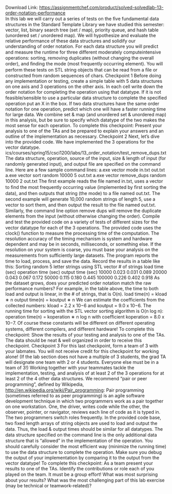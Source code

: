 Download Link: https://assignmentchef.com/product/solved-solvedlab-13-order-notation-performance
<br>
In this lab we will carry out a series of tests on the ﬁve fundamental data structures in the Standard Template Library we have studied this semester: vector, list, binary search tree (set / map), priority queue, and hash table (unordered set / unordered map). We will hypothesize and evaluate the relative performance of these data structures and solidify our understanding of order notation. For each data structure you will predict and measure the runtime for three diﬀerent moderately computeintensive operations: sorting, removing duplicates (without changing the overall order), and ﬁnding the mode (most frequently occurring element). You will perform these tests on STL string objects that can be read from a ﬁle or constructed from random sequences of chars. Checkpoint 1 Before doing any implementation or testing, create a simple table with 5 data structures on one axis and 3 operations on the other axis. In each cell write down the order notation for completing the operation using that datatype. If it is not feasible/sensible to use a particular data structure to complete the speciﬁed operation put an X in the box. If two data structures have the same order notation for one operation, predict which one will have a faster running time for large data. We combine set &amp; map (and unordered set &amp; unordered map) in this analysis, but be sure to specify which datatype of the two makes the most sense for each operation. To complete this checkpoint: Present your analysis to one of the TAs and be prepared to explain your answers and an outline of the implementation as necessary. Checkpoint 2 Next, let’s dive into the provided code. We have implemented the 3 operations for the vector datatype. ics/courses/spring15/csci1200/labs/13_order_notation/test_remove_dups.txt The data structure, operation, source of the input, size &amp; length of input (for randomly generated input), and output ﬁle are speciﬁed on the command line. Here are a few sample command lines: a.exe vector mode in.txt out.txt a.exe vector sort random 10000 5 out.txt a.exe vector remove_dups random 10000 2 out.txt The ﬁrst example reads the ﬁle named in.txt, uses a vector to ﬁnd the most frequently occurring value (implemented by ﬁrst sorting the data), and then outputs that string (the mode) to a ﬁle named out.txt. The second example will generate 10,000 random strings of length 5, use a vector to sort them, and then output the result to the ﬁle named out.txt. Similarly, the command line option remove dups will remove the duplicate elements from the input (without otherwise changing the order). Compile and test the provided code on a variety of tests of diﬀerent sizes for the vector datatype for each of the 3 operations. The provided code uses the clock() function to measure the processing time of the computation. The resolution accuracy of the timing mechanism is system and hardware dependent and may be in seconds, milliseconds, or something else. If the resolution on your system is coarse, you must base your analysis on the measurements from suﬃciently large datasets. The program reports the time to load, process, and save the data. Record the results in a table like this: Sorting random 5 letter strings using STL vector # of strings load time (sec) operation time (sec) output time (sec) 10000 0.023 0.031 0.089 20000 0.043 0.067 0.172 50000 0.115 0.180 0.445 100000 0.226 0.402 0.918 As the dataset grows, does your predicted order notation match the raw performance numbers? For example, in the table above, the time to both load and output is linear, in the # of strings, that is O(n). load time(n) = kload ∗ n output time(n) = koutput ∗ n We can estimate the coeﬃcients from the collected numbers: kload = 2.2 x 10−6 and koutput = 9.0 x 10−6. The running time for sorting with the STL vector sorting algorithm is O(n log n): operation time(n) = koperation ∗ n log n with coeﬃcient koperation = 8.0 x 10−7. Of course these constants will be diﬀerent on diﬀerent operating systems, diﬀerent compilers, and diﬀerent hardware! To complete this checkpoint: Show the results of your testing and analysis to one of the TAs. The data should be neat &amp; well organized in order to receive this checkpoint. Checkpoint 3 For this last checkpoint, form a team of 3 with your labmates. You will not receive credit for this checkpoint for working alone! (If the lab section does not have a multiple of 3 students, the grad TA will designate one team with 2 or 4 students. Everyone else must be in a team of 3!) Working together with your teammates tackle the implementation, testing, and analysis of at least 2 of the 3 operations for at least 2 of the 4 other data structures. We recommend “pair or peer programming”, deﬁned by Wikipedia, http://en.wikipedia.org/wiki/Pair_programming: Pair programming (sometimes referred to as peer programming) is an agile software development technique in which two programmers work as a pair together on one workstation. One, the driver, writes code while the other, the observer, pointer, or navigator, reviews each line of code as it is typed in. The two programmers switch roles frequently. In the provided code base, two ﬁxed length arrays of string objects are used to load and output the data. Thus, the load &amp; output times should be similar for all datatypes. The data structure speciﬁed on the command line is the only additional data structure that is “allowed” in the implementation of the operation. You should carefully consider the most eﬃcient way (minimize the running time) to use the data structure to complete the operation. Make sure you debug the output of your implementation by comparing it to the output from the vector datatype! To complete this checkpoint: As a team present your results to one of the TAs. Identify the contributions or role each of you played on the team. It must be a group eﬀort! What was most surprising about your results? What was the most challenging part of this lab exercise (may be technical or teamwork-related)?